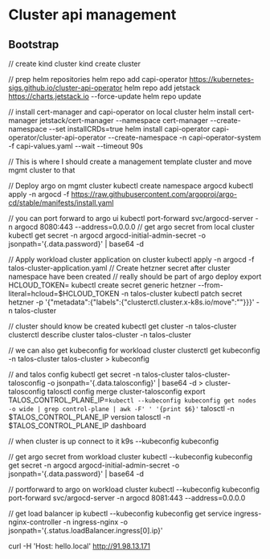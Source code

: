# Cluster api management

## Bootstrap

// create kind cluster
kind create cluster

// prep helm repositories
helm repo add capi-operator https://kubernetes-sigs.github.io/cluster-api-operator
helm repo add jetstack https://charts.jetstack.io --force-update
helm repo update

// install cert-manager and capi-operator on local cluster
helm install cert-manager jetstack/cert-manager --namespace cert-manager --create-namespace --set installCRDs=true
helm install capi-operator capi-operator/cluster-api-operator --create-namespace -n capi-operator-system -f capi-values.yaml --wait --timeout 90s

// This is where I should create a management template cluster and move mgmt cluster to that

// Deploy argo on mgmt cluster
kubectl create namespace argocd
kubectl apply -n argocd -f https://raw.githubusercontent.com/argoproj/argo-cd/stable/manifests/install.yaml

// you can port forward to argo ui
kubectl port-forward svc/argocd-server -n argocd 8080:443 --address=0.0.0.0
// get argo secret from local cluster
kubectl get secret -n argocd argocd-initial-admin-secret -o jsonpath='{.data.password}' | base64 -d


// Apply workload cluster application on cluster
kubectl apply -n argocd -f talos-cluster-application.yaml
// Create hetzner secret after cluster namespace have been created
// really should be part of argo deploy
export HCLOUD_TOKEN=<token>
kubectl create secret generic hetzner --from-literal=hcloud=$HCLOUD_TOKEN -n talos-cluster
kubectl patch secret hetzner -p '{"metadata":{"labels":{"clusterctl.cluster.x-k8s.io/move":""}}}' -n talos-cluster

// cluster should know be created
kubectl get cluster -n talos-cluster
clusterctl describe cluster talos-cluster -n talos-cluster

// we can also get kubeconfig for workload cluster
clusterctl get kubeconfig -n talos-cluster talos-cluster > kubeconfig

// and talos config
kubectl get secret -n talos-cluster talos-cluster-talosconfig -o jsonpath='{.data.talosconfig}' | base64 -d > cluster-talosconfig
talosctl config merge cluster-talosconfig
export TALOS_CONTROL_PLANE_IP=`kubectl --kubeconfig kubeconfig get nodes -o wide | grep control-plane | awk -F' ' '{print $6}'`
talosctl -n $TALOS_CONTROL_PLANE_IP version
talosctl -n $TALOS_CONTROL_PLANE_IP dashboard

// when cluster is up connect to it
k9s --kubeconfig kubeconfig

// get argo secret from workload cluster
kubectl --kubeconfig kubeconfig get secret -n argocd argocd-initial-admin-secret -o jsonpath='{.data.password}' | base64 -d

// portforward to argo on workload cluster
kubectl --kubeconfig kubeconfig port-forward svc/argocd-server -n argocd 8081:443 --address=0.0.0.0

// get load balancer ip
kubectl --kubeconfig kubeconfig get service ingress-nginx-controller -n ingress-nginx -o jsonpath='{.status.loadBalancer.ingress[0].ip}'

curl -H 'Host: hello.local' http://91.98.13.171

